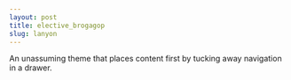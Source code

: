 ```yaml
---
layout: post
title: elective_brogagop
slug: lanyon
---
```


An unassuming theme that places content first by tucking away navigation in a drawer.
